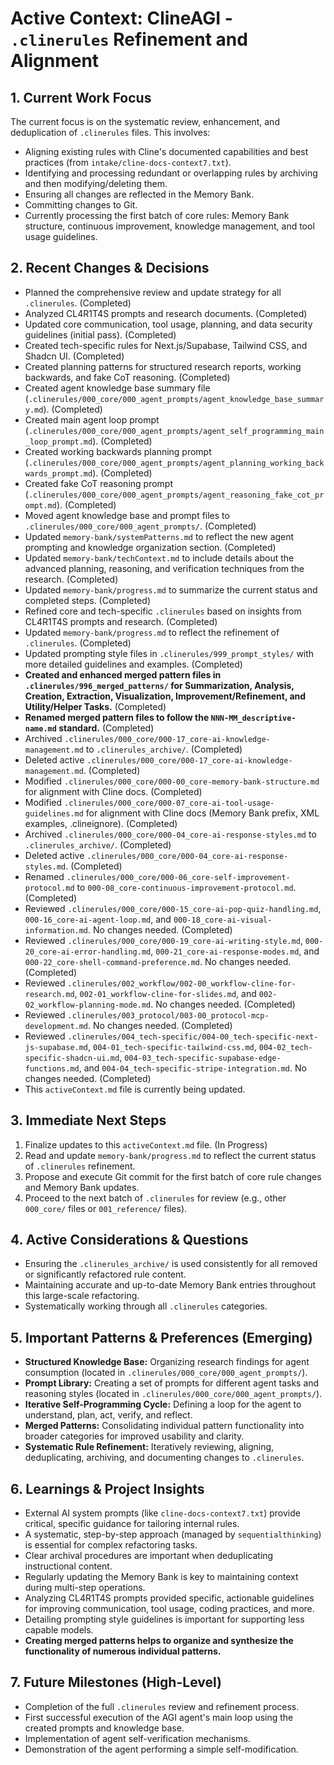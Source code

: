 # Active Context: ClineAGI - `.clinerules` Refinement and Alignment

## 1. Current Work Focus
The current focus is on the systematic review, enhancement, and deduplication of `.clinerules` files. This involves:
- Aligning existing rules with Cline's documented capabilities and best practices (from `intake/cline-docs-context7.txt`).
- Identifying and processing redundant or overlapping rules by archiving and then modifying/deleting them.
- Ensuring all changes are reflected in the Memory Bank.
- Committing changes to Git.
- Currently processing the first batch of core rules: Memory Bank structure, continuous improvement, knowledge management, and tool usage guidelines.

## 2. Recent Changes & Decisions
-   Planned the comprehensive review and update strategy for all `.clinerules`. (Completed)
-   Analyzed CL4R1T4S prompts and research documents. (Completed)
-   Updated core communication, tool usage, planning, and data security guidelines (initial pass). (Completed)
-   Created tech-specific rules for Next.js/Supabase, Tailwind CSS, and Shadcn UI. (Completed)
-   Created planning patterns for structured research reports, working backwards, and fake CoT reasoning. (Completed)
-   Created agent knowledge base summary file (`.clinerules/000_core/000_agent_prompts/agent_knowledge_base_summary.md`). (Completed)
-   Created main agent loop prompt (`.clinerules/000_core/000_agent_prompts/agent_self_programming_main_loop_prompt.md`). (Completed)
-   Created working backwards planning prompt (`.clinerules/000_core/000_agent_prompts/agent_planning_working_backwards_prompt.md`). (Completed)
-   Created fake CoT reasoning prompt (`.clinerules/000_core/000_agent_prompts/agent_reasoning_fake_cot_prompt.md`). (Completed)
-   Moved agent knowledge base and prompt files to `.clinerules/000_core/000_agent_prompts/`. (Completed)
-   Updated `memory-bank/systemPatterns.md` to reflect the new agent prompting and knowledge organization section. (Completed)
-   Updated `memory-bank/techContext.md` to include details about the advanced planning, reasoning, and verification techniques from the research. (Completed)
-   Updated `memory-bank/progress.md` to summarize the current status and completed steps. (Completed)
-   Refined core and tech-specific `.clinerules` based on insights from CL4R1T4S prompts and research. (Completed)
-   Updated `memory-bank/progress.md` to reflect the refinement of `.clinerules`. (Completed)
-   Updated prompting style files in `.clinerules/999_prompt_styles/` with more detailed guidelines and examples. (Completed)
-   **Created and enhanced merged pattern files in `.clinerules/996_merged_patterns/` for Summarization, Analysis, Creation, Extraction, Visualization, Improvement/Refinement, and Utility/Helper Tasks.** (Completed)
-   **Renamed merged pattern files to follow the `NNN-MM_descriptive-name.md` standard.** (Completed)
-   Archived `.clinerules/000_core/000-17_core-ai-knowledge-management.md` to `.clinerules_archive/`. (Completed)
-   Deleted active `.clinerules/000_core/000-17_core-ai-knowledge-management.md`. (Completed)
-   Modified `.clinerules/000_core/000-00_core-memory-bank-structure.md` for alignment with Cline docs. (Completed)
-   Modified `.clinerules/000_core/000-07_core-ai-tool-usage-guidelines.md` for alignment with Cline docs (Memory Bank prefix, XML examples, .clineignore). (Completed)
-   Archived `.clinerules/000_core/000-04_core-ai-response-styles.md` to `.clinerules_archive/`. (Completed)
-   Deleted active `.clinerules/000_core/000-04_core-ai-response-styles.md`. (Completed)
-   Renamed `.clinerules/000_core/000-06_core-self-improvement-protocol.md` to `000-08_core-continuous-improvement-protocol.md`. (Completed)
-   Reviewed `.clinerules/000_core/000-15_core-ai-pop-quiz-handling.md`, `000-16_core-ai-agent-loop.md`, and `000-18_core-ai-visual-information.md`. No changes needed. (Completed)
-   Reviewed `.clinerules/000_core/000-19_core-ai-writing-style.md`, `000-20_core-ai-error-handling.md`, `000-21_core-ai-response-modes.md`, and `000-22_core-shell-command-preference.md`. No changes needed. (Completed)
-   Reviewed `.clinerules/002_workflow/002-00_workflow-cline-for-research.md`, `002-01_workflow-cline-for-slides.md`, and `002-02_workflow-planning-mode.md`. No changes needed. (Completed)
-   Reviewed `.clinerules/003_protocol/003-00_protocol-mcp-development.md`. No changes needed. (Completed)
-   Reviewed `.clinerules/004_tech-specific/004-00_tech-specific-next-js-supabase.md`, `004-01_tech-specific-tailwind-css.md`, `004-02_tech-specific-shadcn-ui.md`, `004-03_tech-specific-supabase-edge-functions.md`, and `004-04_tech-specific-stripe-integration.md`. No changes needed. (Completed)
-   This `activeContext.md` file is currently being updated.

## 3. Immediate Next Steps
1.  Finalize updates to this `activeContext.md` file. (In Progress)
2.  Read and update `memory-bank/progress.md` to reflect the current status of `.clinerules` refinement.
3.  Propose and execute Git commit for the first batch of core rule changes and Memory Bank updates.
4.  Proceed to the next batch of `.clinerules` for review (e.g., other `000_core/` files or `001_reference/` files).

## 4. Active Considerations & Questions
-   Ensuring the `.clinerules_archive/` is used consistently for all removed or significantly refactored rule content.
-   Maintaining accurate and up-to-date Memory Bank entries throughout this large-scale refactoring.
-   Systematically working through all `.clinerules` categories.

## 5. Important Patterns & Preferences (Emerging)
-   **Structured Knowledge Base:** Organizing research findings for agent consumption (located in `.clinerules/000_core/000_agent_prompts/`).
-   **Prompt Library:** Creating a set of prompts for different agent tasks and reasoning styles (located in `.clinerules/000_core/000_agent_prompts/`).
-   **Iterative Self-Programming Cycle:** Defining a loop for the agent to understand, plan, act, verify, and reflect.
-   **Merged Patterns:** Consolidating individual pattern functionality into broader categories for improved usability and clarity.
-   **Systematic Rule Refinement:** Iteratively reviewing, aligning, deduplicating, archiving, and documenting changes to `.clinerules`.

## 6. Learnings & Project Insights
-   External AI system prompts (like `cline-docs-context7.txt`) provide critical, specific guidance for tailoring internal rules.
-   A systematic, step-by-step approach (managed by `sequentialthinking`) is essential for complex refactoring tasks.
-   Clear archival procedures are important when deduplicating instructional content.
-   Regularly updating the Memory Bank is key to maintaining context during multi-step operations.
-   Analyzing CL4R1T4S prompts provided specific, actionable guidelines for improving communication, tool usage, coding practices, and more.
-   Detailing prompting style guidelines is important for supporting less capable models.
-   **Creating merged patterns helps to organize and synthesize the functionality of numerous individual patterns.**

## 7. Future Milestones (High-Level)
-   Completion of the full `.clinerules` review and refinement process.
-   First successful execution of the AGI agent's main loop using the created prompts and knowledge base.
-   Implementation of agent self-verification mechanisms.
-   Demonstration of the agent performing a simple self-modification.
